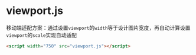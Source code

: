 # viewport.js

移动端适配方案：通过设置`viewport`的`width`等于设计图片宽度，再自动计算设置`viewport`的`scale`实现自动适配

```html
<script width="750" src="viewport.js"></script>
```
